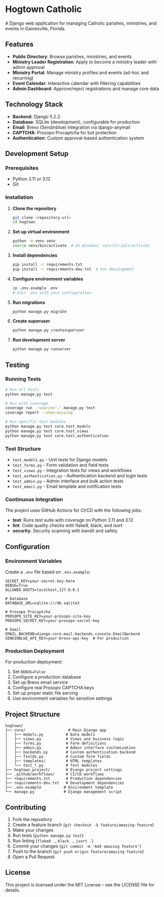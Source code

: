 # Hogtown Catholic

A Django web application for managing Catholic parishes, ministries, and events in Gainesville, Florida.

## Features

- **Public Directory**: Browse parishes, ministries, and events
- **Ministry Leader Registration**: Apply to become a ministry leader with admin approval
- **Ministry Portal**: Manage ministry profiles and events (ad-hoc and recurring)
- **Event Calendar**: Interactive calendar with filtering capabilities
- **Admin Dashboard**: Approve/reject registrations and manage core data

## Technology Stack

- **Backend**: Django 5.2.2
- **Database**: SQLite (development), configurable for production
- **Email**: Brevo (Sendinblue) integration via django-anymail
- **CAPTCHA**: Prosopo Procaptcha for bot protection
- **Authentication**: Custom approval-based authentication system

## Development Setup

### Prerequisites

- Python 3.11 or 3.12
- Git

### Installation

1. **Clone the repository**
   ```bash
   git clone <repository-url>
   cd hogtown
   ```

2. **Set up virtual environment**
   ```bash
   python -m venv venv
   source venv/bin/activate  # On Windows: venv\Scripts\activate
   ```

3. **Install dependencies**
   ```bash
   pip install -r requirements.txt
   pip install -r requirements-dev.txt  # For development
   ```

4. **Configure environment variables**
   ```bash
   cp .env.example .env
   # Edit .env with your configuration
   ```

5. **Run migrations**
   ```bash
   python manage.py migrate
   ```

6. **Create superuser**
   ```bash
   python manage.py createsuperuser
   ```

7. **Run development server**
   ```bash
   python manage.py runserver
   ```

## Testing

### Running Tests

```bash
# Run all tests
python manage.py test

# Run with coverage
coverage run --source='.' manage.py test
coverage report --show-missing

# Run specific test modules
python manage.py test core.test_models
python manage.py test core.test_views
python manage.py test core.test_authentication
```

### Test Structure

- `test_models.py` - Unit tests for Django models
- `test_forms.py` - Form validation and field tests
- `test_views.py` - Integration tests for views and workflows
- `test_authentication.py` - Authentication backend and login tests
- `test_admin.py` - Admin interface and bulk action tests
- `test_email.py` - Email template and notification tests

### Continuous Integration

The project uses GitHub Actions for CI/CD with the following jobs:

- **test**: Runs test suite with coverage on Python 3.11 and 3.12
- **lint**: Code quality checks with flake8, black, and isort
- **security**: Security scanning with bandit and safety

## Configuration

### Environment Variables

Create a `.env` file based on `.env.example`:

```env
SECRET_KEY=your-secret-key-here
DEBUG=True
ALLOWED_HOSTS=localhost,127.0.0.1

# Database
DATABASE_URL=sqlite:///db.sqlite3

# Prosopo Procaptcha
PROSOPO_SITE_KEY=your-prosopo-site-key
PROSOPO_SECRET_KEY=your-prosopo-secret-key

# Email
EMAIL_BACKEND=django.core.mail.backends.console.EmailBackend
SENDINBLUE_API_KEY=your-brevo-api-key  # For production
```

### Production Deployment

For production deployment:

1. Set `DEBUG=False`
2. Configure a production database
3. Set up Brevo email service
4. Configure real Prosopo CAPTCHA keys
5. Set up proper static file serving
6. Use environment variables for sensitive settings

## Project Structure

```
hogtown/
├── core/                   # Main Django app
│   ├── models.py          # Data models
│   ├── views.py           # Views and business logic
│   ├── forms.py           # Form definitions
│   ├── admin.py           # Admin interface customization
│   ├── backends.py        # Custom authentication backend
│   ├── fields.py          # Custom form fields
│   ├── templates/         # HTML templates
│   └── test_*.py          # Test modules
├── hogtown_project/       # Django project settings
├── .github/workflows/     # CI/CD workflows
├── requirements.txt       # Production dependencies
├── requirements-dev.txt   # Development dependencies
├── .env.example          # Environment template
└── manage.py             # Django management script
```

## Contributing

1. Fork the repository
2. Create a feature branch (`git checkout -b feature/amazing-feature`)
3. Make your changes
4. Run tests (`python manage.py test`)
5. Run linting (`flake8 .`, `black .`, `isort .`)
6. Commit your changes (`git commit -m 'Add amazing feature'`)
7. Push to the branch (`git push origin feature/amazing-feature`)
8. Open a Pull Request

## License

This project is licensed under the MIT License - see the LICENSE file for details.